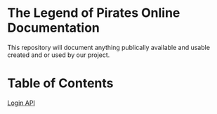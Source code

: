 # The Legend of Pirates Online Documentation


This repository will document anything publically available and usable created and or used by our project.

# Table of Contents

[Login API](login.md)

